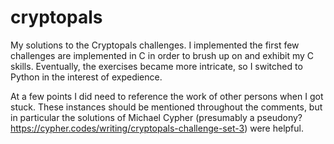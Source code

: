 # cryptopals
My solutions to the Cryptopals challenges.
I implemented the first few challenges are implemented in C in order to brush up on and exhibit my C skills.
Eventually, the exercises became more intricate, so I switched to Python in the interest of expedience.

At a few points I did need to reference the work of other persons when I got stuck.  These instances should be mentioned throughout the comments,
but in particular the solutions of Michael Cypher (presumably a pseudony? https://cypher.codes/writing/cryptopals-challenge-set-3) were helpful.

